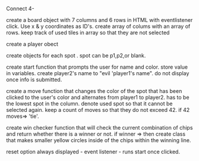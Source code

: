 Connect 4-


create a board object with 7 columns and 6 rows in HTML with eventlistener click. Use x & y coordinates as ID's. create array of colums with an array of rows. keep track of used tiles in array so that they are not selected

create a player obect

create objects for each spot . spot can be p1,p2,or blank.

create start function that prompts the user for name and color. store value in variables. create player2's name to "evil 'player1's name". do not display once info is submitted.

create a move function that changes the color of the spot that has been clicked to the user's color and alternates from player1 to player2. has to be the lowest spot in the column. denote used spot so that it cannot be selected again. keep a count of moves so that they do not exceed 42. if 42 moves=> 'tie'.

create win checker function that will check the current combination of chips and return whether there is a winner or not. if winner => then create class that makes smaller yellow circles inside of the chips within the winning line. 

reset option always displayed - event listener -  runs start once clicked.
